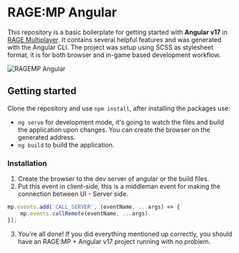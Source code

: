 # RAGE:MP Angular
This repository is a basic boilerplate for getting started with **Angular v17** in [RAGE Multiplayer](https://rage.mp/). It contains several helpful features and was generated with the Angular CLI. The project was setup using SCSS as stylesheet format, it is for both browser and in-game based development workflow.


![RAGEMP Angular](https://i.imgur.com/YeidalT.png "RAGEMP Angular")

## Getting started
Clone the repository and use `npm install`, after installing the packages use:

- `ng serve` for development mode, it's going to watch the files and build the application upon changes. You can create the browser on the generated address.
- `ng build` to build the application.

### Installation
1. Create the browser to the dev server of angular or the build files.
2. Put this event in client-side, this is a middleman event for making the connection between UI - Server side.

```js
mp.events.add('CALL_SERVER', (eventName, ...args) => {
    mp.events.callRemote(eventName, ...args)
});
```

3. You're all done! If you did everything mentioned up correctly, you should have an RAGE:MP + Angular v17 project running with no problem.
